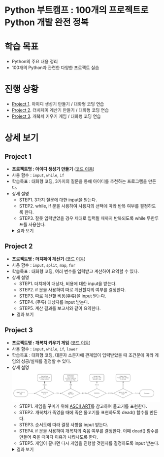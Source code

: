 # **Python 부트캠프 : 100개의 프로젝트로 Python 개발 완전 정복**

# **학습 목표**
* Python의 주요 내용 정리
* 100개의 Python과 관련한 다양한 프로젝트 실습

# **진행 상황**
* [Project 1](#project-1). 아이디 생성기 만들기 / 대화형 코딩 연습
* [Project 2](#project-2). 더치페이 계산기 만들기 / 대화형 코딩 연습
* [Project 3](#project-3). 개복치 키우기 게임 / 대화형 코딩 연습  

# **상세 보기**
## **Project 1**
  * **프로젝트명 : 아이디 생성기 만들기** (<a href="codes/project1.py">코드 이동</a>)
  * 사용 함수 : `input`, `while`, `if`
  * 학습목표 : 대화형 코딩, 3가지의 질문을 통해 아이디를 추천하는 프로그램을 만든다.
  * 상세 설명
    * STEP1. 3가지 질문에 대한 input을 받는다.
    * STEP2. while, if 문을 사용하여 사용자의 선택에 따라 반복 여부를 결정하도록 한다.
    * STEP3. 잘못 입력받았을 경우 제대로 입력될 때까지 반복되도록 while 무한루프를 사용한다. 
    <details>
      <summary>결과 보기</summary>
      <div markdown="1">
      <img src="images/project1.png" width="70%"/>
      </div>
    </details>

## **Project 2**
  * **프로젝트명 : 더치페이 계산기** (<a href="codes/project2.py">코드 이동</a>)
  * 사용 함수 : `input`, `split`, `map`, `for`
  * 학습목표 : 대화형 코딩, 여러 변수를 입력받고 계산하여 요약할 수 있다.
  * 상세 설명
    * STEP1. 더치페이 대상자, 비용에 대한 input을 받는다.
    * STEP2. if 문을 사용하여 따로 계산할지의 여부를 결정한다.
    * STEP3. 따로 계산할 비용(주류)을 input 받는다.
    * STEP4. (주류) 대상자를 input 받는다.
    * STEP5. 계산 결과를 보고서와 같이 요약한다.
    <details>
      <summary>결과 보기</summary>
      <div markdown="1">
      <img src="images/project2.png" width="70%"/>
      </div>
    </details>

## **Project 3**
  * **프로젝트명 : 개복치 키우기 게임** (<a href="codes/project3.py">코드 이동</a>)
  * 사용 함수 : `input`, `while`, `if`, `lower`
  * 학습목표 : 대화형 코딩, 대문자 소문자에 관계없이 입력받았을 때 조건문에 따라 게임의 성공/실패를 결정할 수 있다.
  * 상세 설명 <img src="images/project3-1.png"/>
    * STEP1. 게임을 꾸미기 위해 [ASCII ART](https://ascii.co.uk/art/fish)를 참고하여 물고기를 표현한다.
    * STEP2. 개복치가 죽었을 때에 죽은 물고기를 표현하도록 dead() 함수를 만든다.
    * STEP3. 순서도에 따라 결정 사항을 input 받는다.
    * STEP4. if 문을 사용하여 개복치의 죽음 여부를 결정한다. 이때 dead() 함수를 만들어 죽을 때마다 이유가 나타나도록 한다.
    * STEP5. 게임이 끝나면 다시 게임을 진행할 것인지를 결정하도록 input 받는다.
    <details>
      <summary>결과 보기</summary>
      <div markdown="1">
      <img src="images/project3.png" width="70%"/>
      </div>
    </details>
